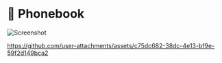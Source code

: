# 📒 Phonebook

![Screenshot](https://github.com/user-attachments/assets/ed241019-36e0-4b83-acd8-6982ff05ea9d)

https://github.com/user-attachments/assets/c75dc682-38dc-4e13-bf9e-59f2d149bca2
